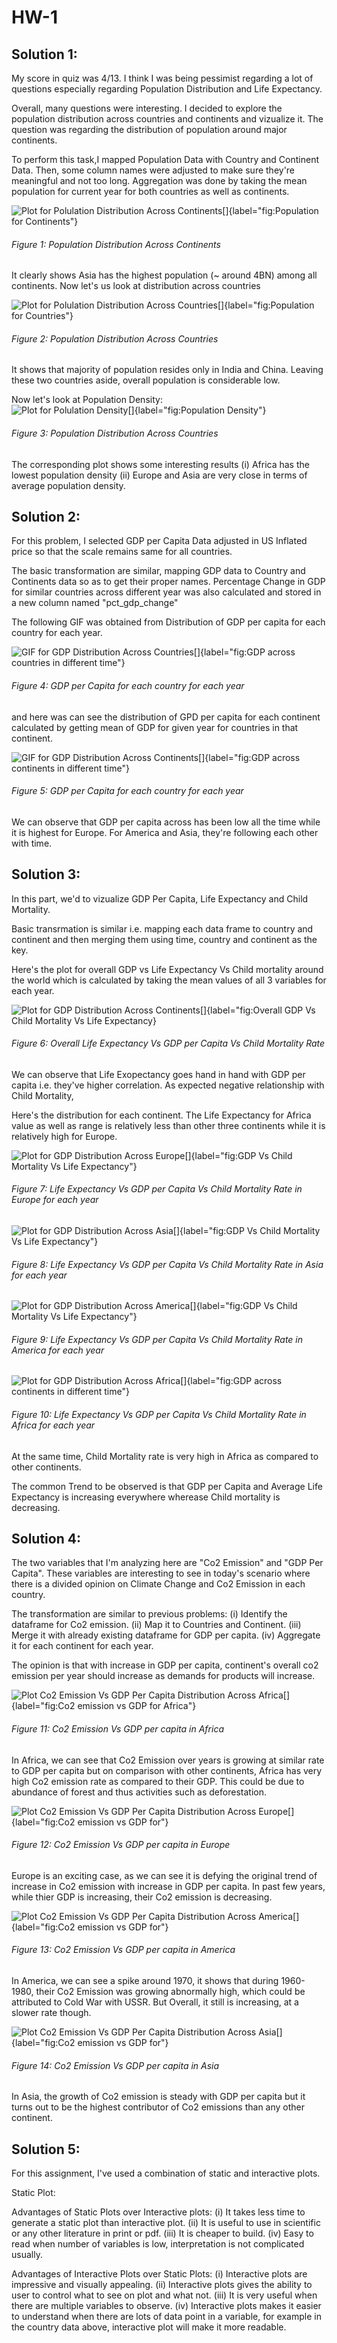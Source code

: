 # HW-1


## Solution 1:

My score in quiz was 4/13. I think I was being pessimist regarding a lot of questions especially regarding Population Distribution and Life Expectancy.

Overall, many questions were interesting. I decided to explore the population distribution across countries and continents and vizualize it. The question was regarding the distribution of population around major continents.

To perform this task,I mapped Population Data with Country and Continent Data. Then, some column names were adjusted to make sure they're meaningful and not too long.
Aggregation was done by taking the mean population for current year for both countries as well as continents.

![Plot for Polulation Distribution Across Continents[]{label="fig:Population for Continents"}](population_continent.png)
###### Figure 1: Population Distribution Across Continents

It clearly shows Asia has the highest population (~ around 4BN) among all continents. Now let's us look at distribution across countries

![Plot for Polulation Distribution Across Countries[]{label="fig:Population for Countries"}](population_countries.png)
###### Figure 2: Population Distribution Across Countries

It shows that majority of population resides only in India and China. Leaving these two countries aside, overall population is considerable low.

Now let's look at Population Density:
![Plot for Polulation Density[]{label="fig:Population Density"}](pop_density.png)
###### Figure 3: Population Distribution Across Countries

The corresponding plot shows some interesting results
(i) Africa has the lowest population density
(ii) Europe and Asia are very close in terms of average population density.


## Solution 2:

For this problem, I selected GDP per Capita Data adjusted in US Inflated price so that the scale remains same for all countries.

The basic transformation are similar, mapping GDP data to Country and Continents data so as to get their proper names.
Percentage Change in GDP for similar countries across different year was also calculated and stored in a new column named "pct_gdp_change"

The following GIF was obtained from Distribution of GDP per capita for each country for each year.


![GIF for GDP Distribution Across Countries[]{label="fig:GDP across countries in different time"}](Gdp_per_capita.gif)
###### Figure 4: GDP per Capita for each country for each year

and here was can see the distribution of GPD per capita for each continent calculated by getting mean of GDP for given year for countries in that continent.


![GIF for GDP Distribution Across Continents[]{label="fig:GDP across continents in different time"}](gdp_continents.png)
###### Figure 5: GDP per Capita for each country for each year

We can observe that GDP per capita across has been low all the time while it is highest for Europe.
For America and Asia, they're following each other with time.

## Solution 3:

In this part, we'd to vizualize GDP Per Capita, Life Expectancy and Child Mortality.

Basic transrmation is similar i.e. mapping each data frame to country and continent and then merging them using time, country and continent as the key.

Here's the plot for overall GDP vs Life Expectancy Vs Child mortality around the world which is calculated by taking the mean values of all 3 variables for each year.

![Plot for GDP Distribution Across Continents[]{label="fig:Overall GDP Vs Child Mortality Vs Life Expectancy}](overall_life_gdp.png)
###### Figure 6: Overall Life Expectancy Vs GDP per Capita Vs Child Mortality Rate

We can observe that Life Exopectancy goes hand in hand with GDP per capita i.e. they've higher correlation. As expected negative relationship with Child Mortality,

Here's the distribution for each continent. 
The Life Expectancy for Africa value as well as range is relatively less than other three continents while it is relatively high for Europe.

![Plot for GDP Distribution Across Europe[]{label="fig:GDP Vs Child Mortality Vs Life Expectancy"}](europe_life_gdp.png)
###### Figure 7: Life Expectancy Vs GDP per Capita Vs Child Mortality Rate in Europe for each year


![Plot for GDP Distribution Across Asia[]{label="fig:GDP Vs Child Mortality Vs Life Expectancy"}](asia_life_gdp.png)
###### Figure 8: Life Expectancy Vs GDP per Capita Vs Child Mortality Rate in Asia for each year


![Plot for GDP Distribution Across America[]{label="fig:GDP Vs Child Mortality Vs Life Expectancy"}](america_life_gdp.png)
###### Figure 9: Life Expectancy Vs GDP per Capita Vs Child Mortality Rate in America for each year


![Plot for GDP Distribution Across Africa[]{label="fig:GDP across continents in different time"}](africa_gdp_life.png)
###### Figure 10: Life Expectancy Vs GDP per Capita Vs Child Mortality Rate in Africa for each year

At the same time, Child Mortality rate is very high in Africa as compared to other continents.

The common Trend to be observed is that GDP per Capita and Average Life Expectancy is increasing everywhere wherease Child mortality is decreasing. 


## Solution 4:

The two variables that I'm analyzing here are "Co2 Emission" and "GDP Per Capita". These variables are interesting to see in today's scenario where there is a divided opinion on Climate Change and Co2 Emission in each country.

The transformation are similar to previous problems:
(i) Identify the dataframe for Co2 emission.
(ii) Map it to Countries and Continent.
(iii) Merge it with already existing dataframe for GDP per capita.
(iv) Aggregate it for each continent for each year.

The opinion is that with increase in GDP per capita, continent's overall co2 emission per year should increase as demands for products will increase.


![Plot Co2 Emission Vs GDP Per Capita Distribution Across Africa[]{label="fig:Co2 emission vs GDP for Africa"}](africa_c02.png)
###### Figure 11: Co2 Emission Vs GDP per capita in Africa

In Africa, we can see that Co2 Emission over years is growing at similar rate to GDP per capita but on comparison with other continents, Africa has very high Co2 emission rate as compared to their GDP. This could be due to abundance of forest and thus activities such as deforestation.

![Plot Co2 Emission Vs GDP Per Capita Distribution Across Europe[]{label="fig:Co2 emission vs GDP for"}](europe_co2.png)
###### Figure 12: Co2 Emission Vs GDP per capita in Europe

Europe is an exciting case, as we can see it is defying the original trend of increase in Co2 emission with increase in GDP  per capita. In past few years, while thier GDP is increasing, their Co2 emission is decreasing.

![Plot Co2 Emission Vs GDP Per Capita Distribution Across America[]{label="fig:Co2 emission vs GDP for"}](america_co2.png)
###### Figure 13: Co2 Emission Vs GDP per capita in America

In America, we can see a spike around 1970, it shows that during 1960-1980, their Co2 Emission was growing abnormally high, which could be attributed to Cold War with USSR.
But Overall, it still is increasing, at a slower rate though.

![Plot Co2 Emission Vs GDP Per Capita Distribution Across Asia[]{label="fig:Co2 emission vs GDP for"}](asia_co2.png)
###### Figure 14: Co2 Emission Vs GDP per capita in Asia

In Asia, the growth of Co2 emission is steady with GDP per capita but it turns out to be the highest contributor of Co2 emissions than any other continent.


## Solution 5:

For this assignment, I've used a combination of static and interactive plots.

Static Plot:

Advantages of Static Plots over Interactive plots:
(i) It takes less time to generate a static plot than interactive plot.
(ii) It is useful to use in scientific or any other literature in print or pdf.
(iii) It is cheaper to build.
(iv) Easy to read when number of variables is low, interpretation is not complicated usually.


Advantages of Interactive Plots over Static Plots:
(i) Interactive plots are impressive and visually appealing.
(ii) Interactive plots gives the ability to user to control what to see on plot and what not.
(iii) It is very useful when there are multiple variables to observe.
(iv) Interactive plots makes it easier to understand when there are lots of data point in a variable, for example in the country data above, interactive plot will make it more readable.

